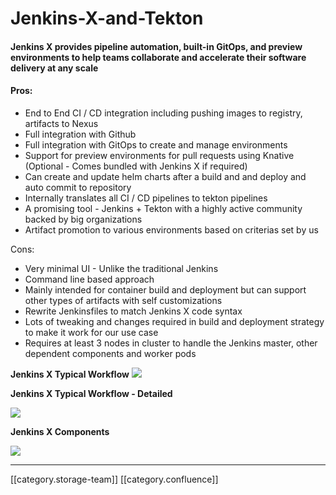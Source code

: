 # Jenkins-X-and-Tekton

#### Jenkins X provides pipeline automation, built-in GitOps, and preview environments to help teams collaborate and accelerate their software delivery at any scale

#### Pros:

* End to End CI / CD integration including pushing images to registry, artifacts to Nexus
* Full integration with Github
* Full integration with GitOps to create and manage environments
* Support for preview environments for pull requests using Knative (Optional - Comes bundled with Jenkins X if required)
* Can create and update helm charts after a build and and deploy and auto commit to repository
* Internally translates all CI / CD pipelines to tekton pipelines
* A promising tool - Jenkins + Tekton with a highly active community backed by big organizations
* Artifact promotion to various environments based on criterias set by us

Cons:

* Very minimal UI - Unlike the traditional Jenkins
* Command line based approach
* Mainly intended for container build and deployment but can support other types of artifacts with self customizations
* Rewrite Jenkinsfiles to match Jenkins X code syntax
* Lots of tweaking and changes required in build and deployment strategy to make it work for our use case
* Requires at least 3 nodes in cluster to handle the Jenkins master, other dependent components and worker pods

**Jenkins X Typical Workflow** ![](../../../../DevOps/FullExport/images/storage)

**Jenkins X Typical Workflow - Detailed**

![](../../../../DevOps/FullExport/images/storage)

**Jenkins X Components**

![](../../../../DevOps/FullExport/images/storage)

***

\[\[category.storage-team]] \[\[category.confluence]]
